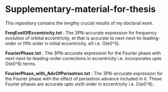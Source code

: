 # Supplementary-material-for-thesis
This repository contains the lengthy crucial results of my doctoral work.

  **FreqEvolOfEccentricity.txt** : The 3PN-accurate expression for frequency evolution of orbital eccentricity, et that is accurate to next-next-to-leading-order or fifth order in initial    eccentricity, e0 i.e. O(e0^5).

  **FourierPhase.txt** : The 3PN-accurate expression for the Fourier phase with next-next-to-leading-order corrections in eccentricity i.e. incorporates upto O(e0^6) terms.

  **FourierPhase_with_AdvOfPeriastron.txt** : The 3PN-accurate expression for the Fourier phase with the effect of periastron advance included in it. These Fourier phases are accurate upto sixth order in eccentricity i.e. O(e0^6).
